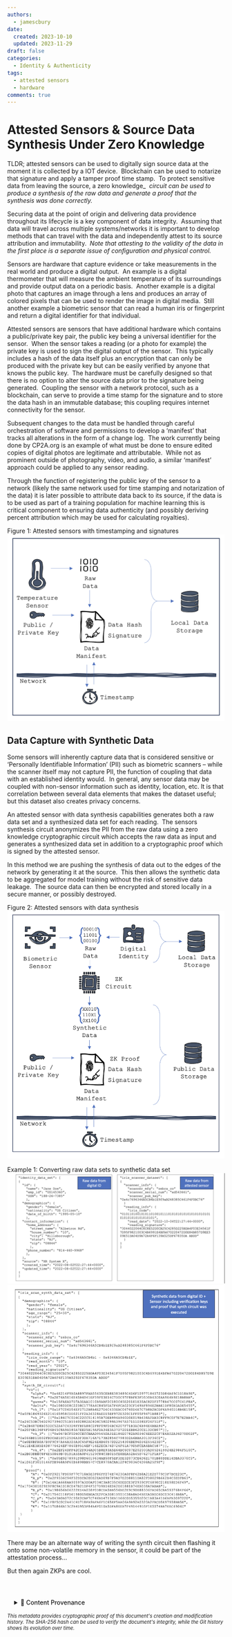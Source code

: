 ```yaml
---
authors:
  - jamescbury
date:
  created: 2023-10-10
  updated: 2023-11-29
draft: false
categories:
  - Identity & Authenticity
tags:
  - attested sensors
  - hardware
comments: true
---
```

# Attested Sensors & Source Data Synthesis Under Zero Knowledge

TLDR; attested sensors can be used to digitally sign source data at the moment it is collected by a IOT device.  Blockchain can be used to notarize that signature and apply a tamper proof time stamp.  To protect sensitive data from leaving the source, a zero knowledge_  _circuit can be used to produce a synthesis of the raw data and generate a proof that the synthesis was done correctly._

<!-- more -->

Securing data at the point of origin and delivering data providence throughout its lifecycle is a key component of data integrity.  Assuming that data will travel across multiple systems/networks it is important to develop methods that can travel with the data and independently attest to its source attribution and immutability.  _Note that attesting to the validity of the data in the first place is a separate issue of configuration and physical control._

Sensors are hardware that capture evidence or take measurements in the real world and produce a digital output.  An example is a digital thermometer that will measure the ambient temperature of its surroundings and provide output data on a periodic basis.  Another example is a digital photo that captures an image through a lens and produces an array of colored pixels that can be used to render the image in digital media.  Still another example a biometric sensor that can read a human iris or fingerprint and return a digital identifier for that individual.

Attested sensors are sensors that have additional hardware which contains a public/private key pair, the public key being a universal identifier for the sensor.  When the sensor takes a reading (or a photo for example) the private key is used to sign the digital output of the sensor.  This typically includes a hash of the data itself plus an encryption that can only be produced with the private key but can be easily verified by anyone that knows the public key.  The hardware must be carefully designed so that there is no option to alter the source data prior to the signature being generated.  Coupling the sensor with a network protocol, such as a blockchain, can serve to provide a time stamp for the signature and to store the data hash in an immutable database; this coupling requires internet connectivity for the sensor.

Subsequent changes to the data must be handled through careful orchestration of software and permissions to develop a ‘manifest’ that tracks all alterations in the form of a change log.  The work currently being done by CP2A.org is an example of what must be done to ensure edited copies of digital photos are legitimate and attributable.  While not as prominent outside of photography, video, and audio, a similar ‘manifest’ approach could be applied to any sensor reading.

Through the function of registering the public key of the sensor to a network (likely the same network used for time stamping and notarization of the data) it is later possible to attribute data back to its source, if the data is to be used as part of a training population for machine learning this is critical component to ensuring data authenticity (and possibly deriving percent attribution which may be used for calculating royalties).

Figure 1: Attested sensors with timestamping and signatures
![attested sensor timestamp](attested_sensors/AS_Timestamp.png)

## Data Capture with Synthetic Data

Some sensors will inherently capture data that is considered sensitive or ‘Personally Identifiable Information’ (PII) such as biometric scanners – while the scanner itself may not capture PII, the function of coupling that data with an established identity would.  In general, any sensor data may be coupled with non-sensor information such as identity, location, etc. It is that correlation between several data elements that makes the dataset useful; but this dataset also creates privacy concerns.

An attested sensor with data synthesis capabilities generates both a raw data set and a synthesized data set for each reading.  The sensors synthesis circuit anonymizes the PII from the raw data using a zero knowledge cryptographic circuit which accepts the raw data as input and generates a synthesized data set in addition to a cryptographic proof which is signed by the attested sensor.

In this method we are pushing the synthesis of data out to the edges of the network by generating it at the source.  This then allows the synthetic data to be aggregated for model training without the risk of sensitive data leakage.  The source data can then be encrypted and stored locally in a secure manner, or possibly destroyed.

Figure 2: Attested sensors with data synthesis
![attested sensors with data synthesis](attested_sensors/AS_Figure2.png)

Example 1: Converting raw data sets to synthetic data set
![example 1](attested_sensors/AS_Example1.png)
![example 2](attested_sensors/AS_Example2.png)

There may be an alternate way of writing the synth circuit then flashing it onto some non-volatile memory in the sensor, it could be part of the attestation process…

But then again ZKPs are cool.

<!-- BLOG_GIT_METADATA START -->

<div class="blog-git-metadata" style="margin-top: 2rem; padding-top: 1rem; border-top: 1px solid var(--md-default-fg-color--lightest);">
  <details style="background: var(--md-code-bg-color); padding: 0.5rem 1rem; border-radius: 0.2rem;">
    <summary style="cursor: pointer; font-weight: 500; color: var(--md-default-fg-color--light);">
      📝 Content Provenance
    </summary>
    <div style="margin-top: 1rem; font-size: 0.9em;">
      <p style="margin: 0.5rem 0;"><strong>Created:</strong> 2024-06-15</p>
      <p style="margin: 0.5rem 0;"><strong>Last Modified:</strong> 2024-06-15</p>
      <p style="margin: 0.5rem 0;"><strong>Total Revisions:</strong> 2</p>
      <p style="margin: 0.5rem 0;"><strong>File SHA-256:</strong> <code style="font-size: 0.85em;">39b21233f4a5a635...</code></p>
      
      <div style="margin-top: 1rem;">
        <p style="margin: 0.5rem 0; font-weight: 500;">Recent Changes:</p>
        <table style="width: 100%; font-size: 0.85em; margin-top: 0.5rem;">
          <thead>
            <tr style="border-bottom: 1px solid var(--md-default-fg-color--lightest);">
              <th style="text-align: left; padding: 0.25rem;">Date</th>
              <th style="text-align: left; padding: 0.25rem;">Author</th>
              <th style="text-align: left; padding: 0.25rem;">Change</th>
            </tr>
          </thead>
          <tbody>
            <tr>
              <td style="padding: 0.25rem;">2024-06-15</td>
              <td style="padding: 0.25rem;">James Canterbury</td>
              <td style="padding: 0.25rem;">fixed tags</td>
            </tr>
            <tr>
              <td style="padding: 0.25rem;">2024-06-15</td>
              <td style="padding: 0.25rem;">James Canterbury</td>
              <td style="padding: 0.25rem;">added a bunch of old blogs...</td>
            </tr>
          </tbody>
        </table>
      </div>
      
      <p style="margin-top: 1rem; margin-bottom: 0;">
        <a href="https://github.com/zeroth-tech/blogs/blob/b9419ce5299242a41df9572414a7e2e6dd8eecf8/docs/posts/attested_sensors.md" target="_blank" style="color: var(--md-primary-fg-color); text-decoration: none;">
          View Full History on GitHub →
        </a>
      </p>
    </div>
  </details>
  
  <div style="margin-top: 0.5rem; font-size: 0.8em; color: var(--md-default-fg-color--lighter);">
    <p style="margin: 0;">
      <em>This metadata provides cryptographic proof of this document's creation and modification history. 
      The SHA-256 hash can be used to verify the document's integrity, while the Git history shows its evolution over time.</em>
    </p>
  </div>
</div>

<!-- BLOG_GIT_METADATA END -->

